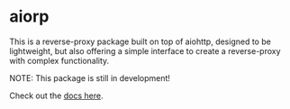 # aiorp

This is a reverse-proxy package built on top of aiohttp, designed to be lightweight,
but also offering a simple interface to create a reverse-proxy with complex functionality.

NOTE: This package is still in development!

Check out the [docs here](https://aiorp.ktonino.com/).
